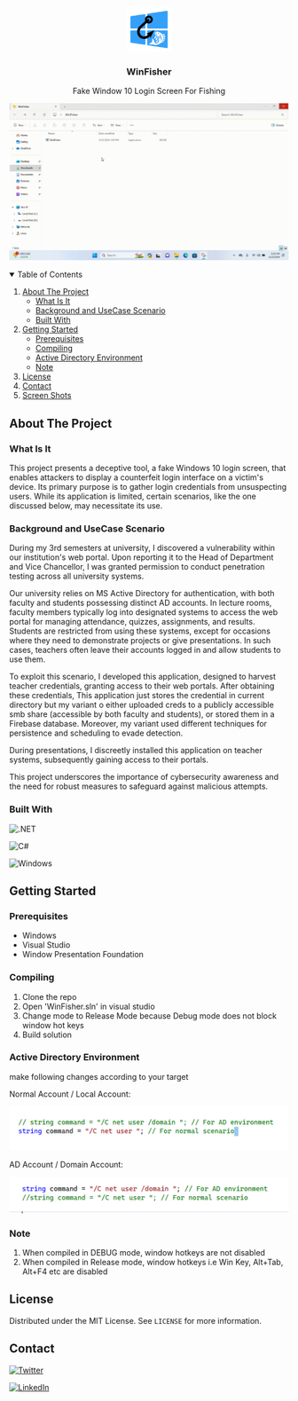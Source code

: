 <div align="center">
<img src="tmp/logo.svg" alt="Logo" width="80" height="80">

<h3>WinFisher</h3>

<p>Fake Window 10 Login Screen For Fishing</p>
</div>

![Project Demo](tmp/output.gif)

<!-- TABLE OF CONTENTS -->
<details open>
  <summary>Table of Contents</summary>
  <ol>
    <li>
      <a href="#about-the-project">About The Project</a>
      <ul>
        <li><a href="#what-is-it">What Is It</a></li>
        <li><a href="#background-and-usecase-scenario">Background and UseCase Scenario</a></li>
        <li><a href="#built-with">Built With</a></li>
      </ul>
    </li>
    <li>
      <a href="#getting-started">Getting Started</a>
      <ul>
        <li><a href="#prerequisites">Prerequisites</a></li>
        <li><a href="#compiling">Compiling</a></li>
        <li><a href="#active-directory-environment">Active Directory Environment</a></li>
        <li><a href="#note">Note</a></li>
      </ul>
    </li>
    <li><a href="#license">License</a></li>
    <li><a href="#contact">Contact</a></li>
    <li><a href="#screen-shots">Screen Shots</a></li>
  </ol>
</details>

## About The Project

### What Is It

This project presents a deceptive tool, a fake Windows 10 login screen, that enables attackers to display a counterfeit login interface on a victim's device. Its primary purpose is to gather login credentials from unsuspecting users. While its application is limited, certain scenarios, like the one discussed below, may necessitate its use.


### Background and UseCase Scenario

During my 3rd semesters at university, I discovered a vulnerability within our institution's web portal. Upon reporting it to the Head of Department and Vice Chancellor, I was granted permission to conduct penetration testing across all university systems.

Our university relies on MS Active Directory for authentication, with both faculty and students possessing distinct AD accounts. In lecture rooms, faculty members typically log into designated systems to access the web portal for managing attendance, quizzes, assignments, and results. Students are restricted from using these systems, except for occasions where they need to demonstrate projects or give presentations. In such cases, teachers often leave their accounts logged in and allow students to use them.

To exploit this scenario, I developed this application, designed to harvest teacher credentials, granting access to their web portals. After obtaining these credentials, This application just stores the credential in current directory but my variant o either uploaded creds to a publicly accessible smb share (accessible by both faculty and students), or stored them in a Firebase database. Moreover, my variant used different techniques for persistence and scheduling to evade detection.

During presentations, I discreetly installed this application on teacher systems, subsequently gaining access to their portals.

This project underscores the importance of cybersecurity awareness and the need for robust measures to safeguard against malicious attempts.

### Built With

![.NET](https://img.shields.io/badge/.NET-%235C2D91.svg?style=for-the-badge&logo=.net&logoColor=white)

![C#](https://img.shields.io/badge/C%23-%23239120.svg?style=for-the-badge&logo=csharp&logoColor=white)

![Windows](https://img.shields.io/badge/Windows%20Presentation%20Foundation-0078D6?style=for-the-badge&logo=windows&logoColor=white)

 



## Getting Started

### Prerequisites

* Windows
* Visual Studio
* Window Presentation Foundation

### Compiling

1. Clone the repo
2. Open 'WinFisher.sln' in visual studio
3. Change mode to Release Mode because Debug mode does not block window hot keys
4. Build solution 


### Active Directory Environment
make following changes according to your target

Normal Account / Local Account:

![Normal Account](tmp/LA.png)

AD Account / Domain Account: 

![Domain Account](tmp/DA.png)
### Note

1. When compiled in DEBUG mode, window hotkeys are not disabled
2. When compiled in Release mode, window hotkeys i.e Win Key, Alt+Tab, Alt+F4 etc are disabled 

## License

Distributed under the MIT License. See `LICENSE` for more information.

## Contact

[![Twitter](https://img.shields.io/badge/Twitter-1DA1F2?style=for-the-badge&logo=twitter&logoColor=white)](https://twitter.com/BakarAamir)

[![LinkedIn](https://img.shields.io/badge/LinkedIn-0077B5?style=for-the-badge&logo=linkedin&logoColor=white)](https://www.linkedin.com/in/bakar-git/)
